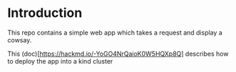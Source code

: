 # Introduction
This repo contains a simple web app which takes a request and display a cowsay.

This (doc)[https://hackmd.io/-YoGO4NrQaioK0W5HQXp8Q] describes how to deploy the app into a kind cluster
